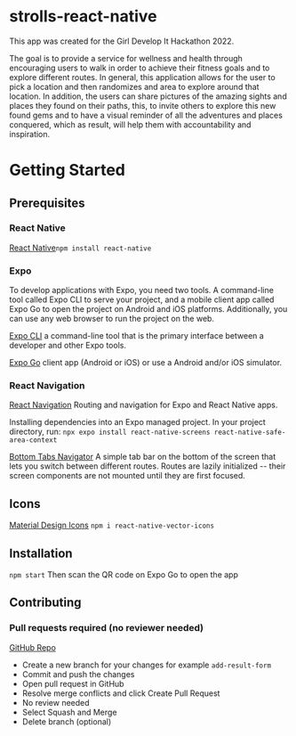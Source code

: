 # strolls-react-native

This app was created for the Girl Develop It Hackathon 2022.

The goal is to provide a service for wellness and health through encouraging users to walk in order to achieve their fitness goals and to explore different routes. In general, this application allows for the user to pick a location and then randomizes and area to explore around that location. In addition, the users can share pictures of the amazing sights and places they found on their paths, this, to invite others to explore this new found gems and to have a visual reminder of all the adventures and places conquered, which as result, will help them with accountability and inspiration.

# Getting Started

## Prerequisites

### React Native
[React Native](https://www.npmjs.com/package/react-native)```npm install react-native```

### Expo
To develop applications with Expo, you need two tools. A command-line tool called Expo CLI to serve your project, and a mobile client app called Expo Go to open the project on Android and iOS platforms. Additionally, you can use any web browser to run the project on the web.

[Expo CLI](https://docs.expo.dev/get-started/installation/) a command-line tool that is the primary interface between a developer and other Expo tools.

[Expo Go](https://expo.dev/client) client app (Android or iOS) or use a Android and/or iOS simulator.

### React Navigation

[React Navigation](https://reactnavigation.org/docs/getting-started/) Routing and navigation for Expo and React Native apps.

Installing dependencies into an Expo managed project​.
In your project directory, run: ```npx expo install react-native-screens react-native-safe-area-context```

[Bottom Tabs Navigator](https://reactnavigation.org/docs/bottom-tab-navigator/) A simple tab bar on the bottom of the screen that lets you switch between different routes. Routes are lazily initialized -- their screen components are not mounted until they are first focused.

## Icons
[Material Design Icons](https://materialdesignicons.com/)
```npm i react-native-vector-icons```



## Installation

```npm start```
Then scan the QR code on Expo Go to open the app

## Contributing

### Pull requests required (no reviewer needed)

[GitHub Repo](https://github.com/alison2686/strolls-react-native)
- Create a new branch for your changes for example ```add-result-form```
- Commit and push the changes
- Open pull request in GitHub
- Resolve merge conflicts and click Create Pull Request
- No review needed
- Select Squash and Merge
- Delete branch (optional)





